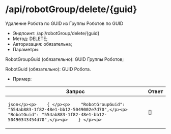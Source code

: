 # /api/robotGroup/delete/{guid}

Удаление Робота по GUID из Группы Роботов по GUID

* Эндпоинт: /api/robotGroup/delete/{guid}&#x20;
* Метод: DELETE;
* Авторизация: обязательна;
* Параметры:

RobotGroupGuid (обязательно): GUID Группы Роботов;

RobotGuid (обязательно): GUID Робота.

* Пример:

| Запрос                                                                                                                                                                                      | Ответ  |
| ------------------------------------------------------------------------------------------------------------------------------------------------------------------------------------------- | ------ |
| <p>```json</p><p>    { </p><p>    "RobotGroupGuid": "554ab883-1f82-48e1-bb12-5049002e7d70",</p><p>    "RobotGuid": "554ab883-1f82-48e1-bb12-50490343454d70",</p><p>    } </p><p>    ```</p> |   \[]  |
